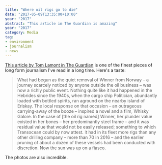 ```yaml
---
title: "Where oil rigs go to die"
date: "2017-05-09T13:35:00+10:00"
year: "2017"
abstract: "This article in The Guardian is amazing"
year: "2017"
category: Media
tag:
- environment
- journalism
- news
---
```

[This article by Tom Lamont in The Guardian] is one of the finest pieces of long form journalism I've read in a long time. Here's a taste:

> What had begun as the quiet removal of Winner from Norway – a journey scarcely noticed by anyone outside the oil business – was now a richly public event. Nothing quite like it had happened in the Hebrides since the 1940s, when the cargo ship Politician, abundantly loaded with bottled spirits, ran aground on the nearby island of Eriskay. The local response on that occasion – an outrageous carrying-away of the booze – inspired a novel and a film, Whisky Galore. In the case of [the oil rig named] Winner, her plunder value existed in her bones – her predominantly steel frame – and it was residual value that would not be easily released; something to which Transocean could by now attest. It had in its fleet more rigs than any other drilling company – more than 70 in 2016 – and the earlier pruning of about a dozen of these vessels had been conducted with discretion. Now the sun was up on a fiasco.

The photos are also incredible.

[This article by Tom Lamont in The Guardian]: https://www.theguardian.com/business/2017/may/02/where-oil-rigs-go-to-die



